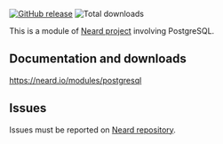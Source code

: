 [![GitHub release](https://img.shields.io/github/release/neard/module-postgresql.svg?style=flat-square)](https://github.com/neard/module-postgresql/releases/latest)
![Total downloads](https://img.shields.io/github/downloads/neard/module-postgresql/total.svg?style=flat-square)

This is a module of [Neard project](https://github.com/neard/neard) involving PostgreSQL.

## Documentation and downloads

https://neard.io/modules/postgresql

## Issues

Issues must be reported on [Neard repository](https://github.com/neard/neard/issues).
